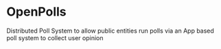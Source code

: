 # OpenPolls
Distributed Poll System to allow public entities run polls via an App based poll system to collect user opinion

